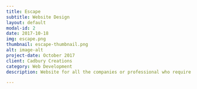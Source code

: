```yaml
---
title: Escape
subtitle: Website Design
layout: default
modal-id: 2
date: 2017-10-18
img: escape.png
thumbnail: escape-thumbnail.png
alt: image-alt
project-date: October 2017
client: Cadbury Creations
category: Web Development
description: Website for all the companies or professional who require websites for various commercial purposes.

---
```

